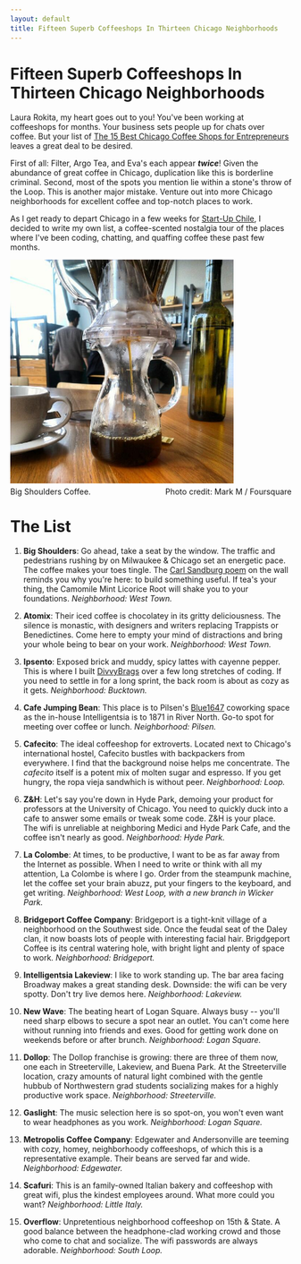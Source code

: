 ```yaml
---
layout: default
title: Fifteen Superb Coffeeshops In Thirteen Chicago Neighborhoods
---
```

Fifteen Superb Coffeeshops In Thirteen Chicago Neighborhoods
================================

Laura Rokita, my heart goes out to you! You've been working at coffeeshops for months. Your business sets people up for chats over coffee. But your list of [The 15 Best Chicago Coffee Shops for Entrepreneurs](http://www.builtinchicago.org/blog/15-best-chicago-coffee-shops-entrepreneurs-freelancers-and-anyone-wfh) leaves a great deal to be desired.

First of all: Filter, Argo Tea, and Eva's each appear ___twice___! Given the abundance of great coffee in Chicago, duplication like this is borderline criminal. Second, most of the spots you mention lie within a stone's throw of the Loop. This is another major mistake. Venture out into more Chicago neighborhoods for excellent coffee and top-notch places to work. 

As I get ready to depart Chicago in a few weeks for [Start-Up Chile](http://startupchile.org/), I decided to write my own list, a coffee-scented nostalgia tour of the places where I've been coding, chatting, and quaffing coffee these past few months. 

<div class="center-image">
  <img width="400px" src="/assets/images/big_shoulders2.jpg">
  <br/>
  <div style="float: left; margin-top: 3px;">
    Big Shoulders Coffee.
  </div>
  <div style="float: right; margin-top: 3px;">
    Photo credit: Mark M / Foursquare
  </div>
</div>
<br/>

The List
================================

1. __Big Shoulders__: Go ahead, take a seat by the window. The traffic and pedestrians rushing by on Milwaukee & Chicago set an energetic pace. The coffee makes your toes tingle. The [Carl Sandburg poem](http://www.poetryfoundation.org/poetrymagazine/poem/2043) on the wall reminds you why you're here: to build something useful. If tea's your thing, the Camomile Mint Licorice Root will shake you to your foundations. *Neighborhood: West Town.*

1. __Atomix__: Their iced coffee is chocolatey in its gritty deliciousness. The silence is monastic, with designers and writers replacing Trappists or Benedictines. Come here to empty your mind of distractions and bring your whole being to bear on your work. _Neighborhood: West Town._

1. __Ipsento__: Exposed brick and muddy, spicy lattes with cayenne pepper. This is where I built [DivvyBrags](http://www.divvybrags.com) over a few long stretches of coding. If you need to settle in for a long sprint, the back room is about as cozy as it gets. _Neighborhood: Bucktown._

1. __Cafe Jumping Bean__: This place is to Pilsen's [Blue1647](http://www.blue1647.com/) coworking space as the in-house Intelligentsia is to 1871 in River North. Go-to spot for meeting over coffee or lunch. _Neighborhood: Pilsen._

1. __Cafecito__: The ideal coffeeshop for extroverts. Located next to Chicago's international hostel, Cafecito bustles with backpackers from everywhere. I find that the background noise helps me concentrate. The *cafecito* itself is a potent mix of molten sugar and espresso. If you get hungry, the ropa vieja sandwhich is without peer. _Neighborhood: Loop._ 

1. __Z&H__: Let's say you're down in Hyde Park, demoing your product for professors at the University of Chicago. You need to quickly duck into a cafe to answer some emails or tweak some code. Z&H is your place. The wifi is unreliable at neighboring Medici and Hyde Park Cafe, and the coffee isn't nearly as good. _Neighborhood: Hyde Park._

1. __La Colombe__: At times, to be productive, I want to be as far away from the Internet as possible. When I need to write or think with all my attention, La Colombe is where I go. Order from the steampunk machine, let the coffee set your brain abuzz, put your fingers to the keyboard, and get writing. _Neighborhood: West Loop, with a new branch in Wicker Park._

1. __Bridgeport Coffee Company__: Bridgeport is a tight-knit village of a neighborhood on the Southwest side. Once the feudal seat of the Daley clan, it now boasts lots of people with interesting facial hair. Brigdgeport Coffee is its central watering hole, with bright light and plenty of space to work. _Neighborhood: Bridgeport._

1. __Intelligentsia Lakeview__: I like to work standing up. The bar area facing Broadway makes a great standing desk. Downside: the wifi can be very spotty. Don't try live demos here. *Neighborhood: Lakeview.*

1. __New Wave__: The beating heart of Logan Square. Always busy -- you'll need sharp elbows to secure a spot near an outlet. You can't come here without running into friends and exes. Good for getting work done on weekends before or after brunch. _Neighborhood: Logan Square._

1. __Dollop__: The Dollop franchise is growing: there are three of them now, one each in Streeterville, Lakeview, and Buena Park. At the Streeterville location, crazy amounts of natural light combined with the gentle hubbub of Northwestern grad students socializing makes for a highly productive work space. _Neighborhood: Streeterville._ 

1. __Gaslight__: The music selection here is so spot-on, you won't even want to wear headphones as you work. *Neighborhood: Logan Square.*

1. __Metropolis Coffee Company__: Edgewater and Andersonville are teeming with cozy, homey, neighborhoody coffeeshops, of which this is a representative example. Their beans are served far and wide. *Neighborhood: Edgewater.*

1. __Scafuri__: This is an family-owned Italian bakery and coffeeshop with great wifi, plus the kindest employees around. What more could you want?  _Neighborhood: Little Italy._

1. __Overflow__: Unpretentious neighborhood coffeeshop on 15th & State. A good balance between the headphone-clad working crowd and those who come to chat and socialize. The wifi passwords are always adorable. _Neighborhood: South Loop._
